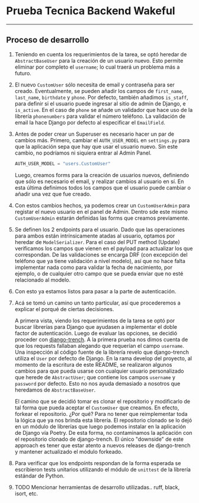 # Prueba Tecnica Backend Wakeful
---
## Proceso de desarrollo

1. Teniendo en cuenta los requerimientos de la tarea, se optó heredar de `AbstractBaseUser` para la creación de un usuario nuevo. Esto permite eliminar por completo el `username`; lo cual traerá un problema más a futuro.
2. El nuevo `CustomUser` sólo necesita de email y contraseña para ser creado. Eventualmente, se pueden añadir los campos de `first_name`, `last_name`, `birthdate` y `phone`. Por defecto, también añadimos `is_staff`, para definir si el usuario puede ingresar al sitio de admin de Django, e `is_active`. En el caso de `phone` se añade un validador que hace uso de la librería `phonenumbers` para validar el número teléfono. La validación de email la hace Django por defecto al especificar el `EmailField`.
3. Antes de poder crear un Superuser es necesario hacer un par de cambios más. Primero, cambiar el `AUTH_USER_MODEL` en `settings.py` para que la aplicación sepa que hay que usar el usuario nuevo. Sin este cambio, no podríamos ni siquiera entrar al Admin Panel.
    ```python
    AUTH_USER_MODEL = "users.CustomUser"
    ```

    Luego, creamos forms para la creación de usuarios nuevos, definiendo que sólo es necesario el email, y realizar cambios al usuario en sí. En esta última definimos todos los campos que el usuario puede cambiar o añadir una vez que fue creado.

4. Con estos cambios hechos, ya podemos crear un `CustomUserAdmin` para registar el nuevo usuario en el panel de Admin. Dentro sde este mismo `CustomUserAdmin` estarán definidas las forms que creamos previamente.
5. Se definen los 2 endpoints para el usuario. Dado que las operaciones para ambos están intrínsicamente atadas al usuario, optamos por heredar de `ModelSerializer`. Para el caso del PUT method (Update) verificamos los campos que vienen en el payload para actualizar los que correspondan. De las validaciones se encarga DRF (con excepción del teléfono que ya tiene validación a nivel modelo), así que no hace falta implementar nada como para validar la fecha de nacimiento, por ejemplo, o de cualquier otro campo que se pueda enviar que no esté relacionado al modelo.
6. Con esto ya estamos listos para pasar a la parte de autenticación.
7. Acá se tomó un camino un tanto particular, así que procederemos a explicar el porqué de ciertas decisiones.

   A primera vista, viendo los requerimientos de la tarea se optó por buscar librerías para Django que ayudasen a implementar el doble factor de autenticación. Luego de evaluar las opciones, se decidió proceder con [django-trench](https://django-trench.readthedocs.io/en/latest/index.html). A la primera prueba nos dimos cuenta de que los requests fallaban alegando que requerían el campo `username`. Una inspección al código fuente de la librería revelo que django-trench utiliza el `User` por defecto de Django. En la rama develop del proyecto, al momento de la escritura de este README, se realizaron algunos cambios para que pueda usarse con cualquier usuario personalizado que herede de `AbstractUser`; que contiene los campos `username` y `password` por defecto. Esto no nos ayuda demasiado a nosotros que heredamos de `AbstractBaseUser`.

   El camino que se decidió tomar es clonar el repositorio y modificarlo de tal forma que pueda aceptar el `CustomUser` que creamos. En efecto, forkear el repositorio. ¿Por qué? Para no tener que reimplementar toda la lógica que ya nos brinda esta librería. El repositorio clonado se lo dejó en un módulo de librerías que luego podemos instalar en la aplicación de Django vía Poetry. De esta forma, no contaminamos la aplicación con el repositorio clonado de django-trench. El único "downside" de este approach es tener que estar atento a nuevos releases de django-trench y mantener actualizado el módulo forkeado.
8. Para verificar que los endpoints respondan de la forma esperada se escribieron tests unitarios utilizando el módulo de `unittest` de la librería estándar de Python.
9. TODO Mencionar herramientas de desarrollo utilizadas.. ruff, black, isort, etc.